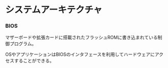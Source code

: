 # システムアーキテクチャ

### BIOS

マザーボードや拡張カードに搭載されたフラッシュROMに書き込まれている制御プログラム。

OSやアプリケーションはBIOSのインタフェースを利用してハードウェアにアクセスすることができる。